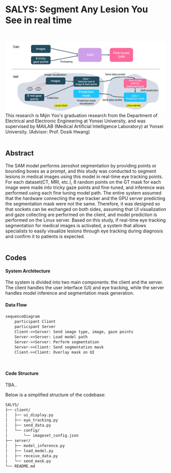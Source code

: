 # SALYS: Segment Any Lesion You See in real time
<br>

![system architecture](./system.jpg)
This research is Mijin Yoo's graduation research from the Department of Electrical and Electronic Engineering at Yonsei University, and was supervised by MAILAB (Medical Artificial Intelligence Laboratory) at Yonsei University.
(Advisor: Prof. Dosik Hwang)
<br>
<br>

## Abstract
The SAM model performs zeroshot segmentation by providing points or bounding boxes as a prompt, and this study was conducted to segment lesions in medical images using this model in real-time eye tracking points. 
For each dataset(CT, MRI, etc.), 8 random points on the GT mask for each image were made into tricky gaze points and fine-tuned, and inference was performed using each fine tuning model path.
The entire system assumed that the hardware connecting the eye tracker and the GPU server predicting the segmentation mask were not the same.
Therefore, it was designed so that sockets can be exchanged on both sides, assuming that UI visualization and gaze collecting are performed on the client, and model prediction is performed on the Linux server.
Based on this study, if real-time eye tracking segmentation for medical images is activated, a system that allows specialists to easily visualize lesions through eye tracking during diagnosis and confirm it to patients is expected.
<br>
<br>

## Codes

#### System Architecture

The system is divided into two main components: the client and the server. The client handles the user interface (UI) and eye tracking, while the server handles model inference and segmentation mask generation.

#### Data Flow

```mermaid
sequenceDiagram
    participant Client
    participant Server
    Client->>Server: Send image type, image, gaze points
    Server->>Server: Load model path
    Server->>Server: Perform segmentation
    Server->>Client: Send segmentation mask
    Client->>Client: Overlay mask on UI
```

<br>

#### Code Structure
TBA..

Below is a simplified structure of the codebase:

```plaintext
SALYS/
├── client/
│   ├── ui_display.py
│   ├── eye_tracking.py
│   ├── send_data.py
│   └── config/
│       └── imageset_config.json
├── server/
│   ├── model_inference.py
│   ├── load_model.py
│   ├── receive_data.py
│   └── send_mask.py
└── README.md
```
